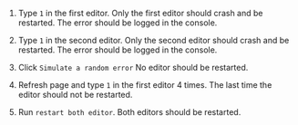 1. Type `1` in the first editor. Only the first editor should crash and be restarted. The error should be logged in the console.

1. Type `1` in the second editor. Only the second editor should crash and be restarted. The error should be logged in the console.

1. Click `Simulate a random error` No editor should be restarted.

1. Refresh page and type `1` in the first editor 4 times. The last time the editor should not be restarted.

1. Run `restart both editor`. Both editors should be restarted.

